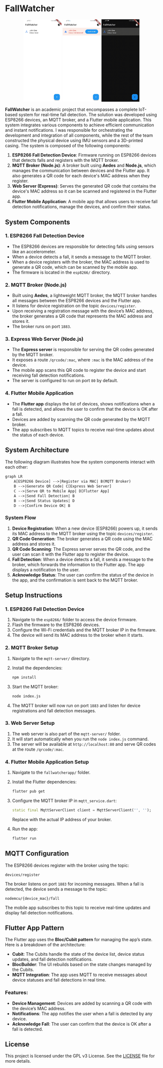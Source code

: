 # FallWatcher
<p align="center">
  <img src="assets/images/white_mode_preview.jpg" alt="White Mode Preview" width="125"/>
  <img src="assets/images/alert_preview.jpg" alt="Alert Preview" width="125"/>
  <img src="assets/images/app_demo.gif" alt="App Demo GIF" width="125"/>
</p>

**FallWatcher** is an academic project that encompasses a complete IoT-based system for real-time fall detection. The solution was developed using ESP8266 devices, an MQTT broker, and a Flutter mobile application. This system integrates various components to achieve efficient communication and instant notifications. I was responsible for orchestrating the development and integration of all components, while the rest of the team constructed the physical device using IMU sensors and a 3D-printed casing. The system is composed of the following components:

1. **ESP8266 Fall Detection Device**: Firmware running on ESP8266 devices that detects falls and registers with the MQTT broker.
2. **MQTT Broker (Node.js)**: A broker built using **Aedes** and **Node.js**, which manages the communication between devices and the Flutter app. It also generates a QR code for each device's MAC address when they register.
3. **Web Server (Express)**: Serves the generated QR code that contains the device's MAC address so it can be scanned and registered in the Flutter app.
4. **Flutter Mobile Application**: A mobile app that allows users to receive fall detection notifications, manage the devices, and confirm their status.

## System Components

### 1. **ESP8266 Fall Detection Device**
- The ESP8266 devices are responsible for detecting falls using sensors like an accelerometer.
- When a device detects a fall, it sends a message to the MQTT broker.
- When a device registers with the broker, the MAC address is used to generate a QR code, which can be scanned by the mobile app.
- The firmware is located in the `esp8266/` directory.

### 2. **MQTT Broker (Node.js)**
- Built using **Aedes**, a lightweight MQTT broker, the MQTT broker handles all messages between the ESP8266 devices and the Flutter app.
- It listens for device registration on the topic `devices/register`.
- Upon receiving a registration message with the device’s MAC address, the broker generates a QR code that represents the MAC address and stores it.
- The broker runs on port `1883`.

### 3. **Express Web Server (Node.js)**
- The **Express server** is responsible for serving the QR codes generated by the MQTT broker.
- It exposes a route `/qrcode/:mac`, where `:mac` is the MAC address of the device.
- The mobile app scans this QR code to register the device and start receiving fall detection notifications.
- The server is configured to run on port `80` by default.

### 4. **Flutter Mobile Application**
- The **Flutter app** displays the list of devices, shows notifications when a fall is detected, and allows the user to confirm that the device is OK after a fall.
- Devices are added by scanning the QR code generated by the MQTT broker.
- The app subscribes to MQTT topics to receive real-time updates about the status of each device.

## System Architecture

The following diagram illustrates how the system components interact with each other:

```mermaid
graph LR
    A[ESP8266 Device] -->|Register via MAC| B(MQTT Broker)
    B -->|Generate QR Code| C[Express Web Server]
    C -->|Serve QR to Mobile App| D[Flutter App]
    A -->|Send Fall Detection| B
    B -->|Send Status Updates| D
    D -->|Confirm Device OK| B
```

### System Flow

1. **Device Registration**: When a new device (ESP8266) powers up, it sends its MAC address to the MQTT broker using the topic `devices/register`.
2. **QR Code Generation**: The broker generates a QR code using the MAC address and stores it.
3. **QR Code Scanning**: The Express server serves the QR code, and the user can scan it with the Flutter app to register the device.
4. **Fall Detection**: When a device detects a fall, it sends a message to the broker, which forwards the information to the Flutter app. The app displays a notification to the user.
5. **Acknowledge Status**: The user can confirm the status of the device in the app, and the confirmation is sent back to the MQTT broker.

## Setup Instructions

### 1. ESP8266 Fall Detection Device
1. Navigate to the `esp8266/` folder to access the device firmware.
2. Flash the firmware to the ESP8266 devices.
3. Configure the Wi-Fi credentials and the MQTT broker IP in the firmware.
4. The device will send its MAC address to the broker when it starts.

### 2. MQTT Broker Setup
1. Navigate to the `mqtt-server/` directory.
2. Install the dependencies:

   ```bash
   npm install
   ```

3. Start the MQTT broker:

   ```bash
   node index.js
   ```

4. The MQTT broker will now run on port `1883` and listen for device registrations and fall detection messages.

### 3. Web Server Setup
1. The web server is also part of the `mqtt-server/` folder.
2. It will start automatically when you run the `node index.js` command.
3. The server will be available at `http://localhost:80` and serve QR codes at the route `/qrcode/:mac`.

### 4. Flutter Mobile Application Setup
1. Navigate to the `fallwatcherapp/` folder.
2. Install the Flutter dependencies:

   ```bash
   flutter pub get
   ```

3. Configure the MQTT broker IP in `mqtt_service.dart`:

   ```dart
   static final MqttServerClient client = MqttServerClient('', '');
   ```

   Replace with the actual IP address of your broker.

4. Run the app:

   ```bash
   flutter run
   ```

## MQTT Configuration

The ESP8266 devices register with the broker using the topic:

```
devices/register
```

The broker listens on port `1883` for incoming messages. When a fall is detected, the device sends a message to the topic:

```
nodemcu/{device_mac}/fall
```

The mobile app subscribes to this topic to receive real-time updates and display fall detection notifications.

## Flutter App Pattern

The Flutter app uses the **Bloc/Cubit pattern** for managing the app’s state. Here is a breakdown of the architecture:
- **Cubit**: The Cubits handle the state of the device list, device status updates, and fall detection notifications.
- **BlocBuilder**: The UI rebuilds based on the state changes managed by the Cubits.
- **MQTT Integration**: The app uses MQTT to receive messages about device statuses and fall detections in real time.

### Features:
- **Device Management**: Devices are added by scanning a QR code with the device’s MAC address.
- **Notifications**: The app notifies the user when a fall is detected by any device.
- **Acknowledge Fall**: The user can confirm that the device is OK after a fall is detected.

## License

This project is licensed under the GPL v3 License. See the [LICENSE](LICENSE) file for more details.
